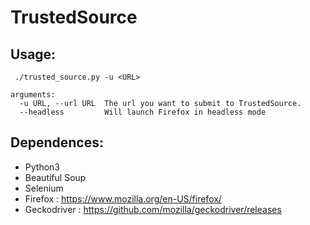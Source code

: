 # TrustedSource

## Usage:
```
 ./trusted_source.py -u <URL> 
 
arguments:
  -u URL, --url URL  The url you want to submit to TrustedSource.
  --headless         Will launch Firefox in headless mode
```



## Dependences:
* Python3
* Beautiful Soup
* Selenium
* Firefox : https://www.mozilla.org/en-US/firefox/
* Geckodriver : https://github.com/mozilla/geckodriver/releases
